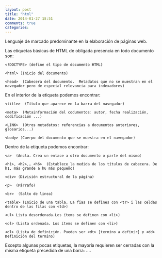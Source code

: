```yaml
---
layout: post
title: "html"
date: 2014-01-27 18:51
comments: true
categories: 
---
```

Lenguaje de marcado predominante en la elaboración de páginas web. 

Las etiquetas básicas de HTML de obligada presencia en todo documento son: 

	<!DOCTYPE> (define el tipo de documento HTML) 

	<html> (Inicio del documento) 

	<head>  (Cabecera del documento.  Metadatos que no se muestran en el navegador pero de especial relevancia para indexadores) 

En el interior de la etiqueta <head> podemos encontrar: 

	<title>  (Título que aparece en la barra del navegador) 

	<meta>  (Metainformación del codumentos: autor, fecha realización, codificación ...) 

	<LINK>  (Otros metadatos: referencias a documentos anteriores, glosarios...) 

	<body> (Cuerpo del documento que se muestra en el navegador) 

Dentro de la etiqueta <body> podemos encontrar: 

	<a>  (Ancla. Crea un enlace a otro documento o parte del mismo) 

	<h1>, <h2>,… <h6>  (Establece la medida de los títulos de cabecera. De h1, más grande a h6 más pequeño) 

	<div> (División estructural de la página) 

	<p>  (Párrafo) 

	<br>  (Salto de linea) 

	<table> (Inicio de una tabla. La fias se defines con <tr> i las celdas dentro de las filas con <td>) 

	<ul> Lista desordenada.Los ítems se definen con <li>) 

	<ol> (Lista ordenada. Los ítems se definen con <li>) 

	<dl> (Lista de definición. Pueden ser <dt> [termino a definir] y <dd> Definición del termino) 

Excepto algunas pocas etiquetas, la mayoría requieren ser cerradas con la misma etiqueta precedida de una barra: <html>....</html> 

